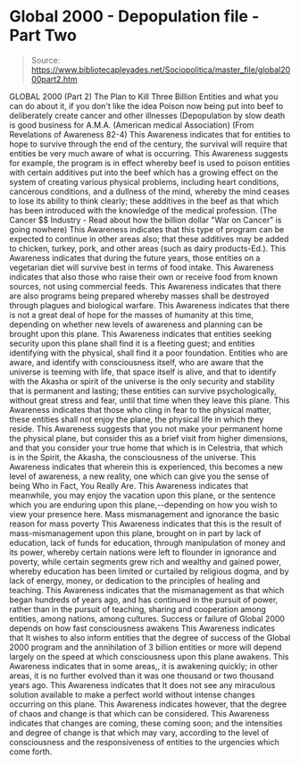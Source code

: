 # Global 2000 -  Depopulation file - Part Two

> Source: https://www.bibliotecapleyades.net/Sociopolitica/master_file/global2000part2.htm

GLOBAL 2000 (Part 2)
The Plan to Kill Three
Billion Entities
and what you can do about it, if you don't like the idea
Poison now being put into beef
to deliberately create cancer and other illnesses
(Depopulation by slow death is good business for A.M.A. (American
medical Association)
(From Revelations of Awareness 82-4)
This Awareness indicates that for entities to hope to survive through the end of the century, the survival will require that entities be very much aware of what is occurring. This Awareness suggests for example, the program is in effect whereby beef is used to poison entities with certain additives put into the beef which has a growing effect on the system of creating various physical problems, including heart conditions, cancerous conditions, and a dullness of the mind, whereby the mind ceases to lose its ability to think clearly; these additives in the beef as that which has been introduced with the knowledge of the medical profession. (The Cancer $$ Industry - Read about how the billion dollar "War on Cancer" is going nowhere)
This Awareness indicates that this type of program can be expected to continue in other areas also; that these additives may be added to chicken, turkey, pork, and other areas (such as dairy products-Ed.). This Awareness indicates that during the future years, those entities on a vegetarian diet will survive best in terms of food intake. This Awareness indicates that also those who raise their own or receive food from known sources, not using commercial feeds. This Awareness indicates that there are also programs being prepared whereby masses shall be destroyed through plagues and biological warfare.
This Awareness indicates that there is not a great deal of hope for the masses of humanity at this time, depending on whether new levels of awareness and planning can be brought upon this plane. This Awareness indicates that entities seeking security upon this plane shall find it is a fleeting guest; and entities identifying with the physical, shall find it a poor foundation. Entities who are aware, and identify with consciousness itself, who are aware that the universe is teeming with life, that space itself is alive, and that to identify with the Akasha or spirit of the universe is the only security and stability that is permanent and lasting; these entities can survive psychologically, without great stress and fear, until that time when they leave this plane. This Awareness indicates that those who cling in fear to the physical matter, these entities shall not enjoy the plane, the physical life in which they reside.
This Awareness suggests that you not make your permanent home the physical plane, but consider this as a brief visit from higher dimensions, and that you consider your true home that which is in Celestria, that which is in the Spirit, the Akasha, the consciousness of the universe. This Awareness indicates that wherein this is experienced, this becomes a new level of awareness, a new reality, one which can give you the sense of being Who in Fact, You Really Are.
This Awareness indicates that meanwhile, you may enjoy the vacation upon this plane, or the sentence which you are enduring upon this plane,--depending on how you wish to view your presence here.
Mass mismanagement and ignorance the basic reason for mass poverty
This Awareness indicates that this is the result of mass-mismanagement upon this plane, brought on in part by lack of education, lack of funds for education, through manipulation of money and its power, whereby certain nations were left to flounder in ignorance and poverty, while certain segments grew rich and wealthy and gained power, whereby education has been limited or curtailed by religious dogma, and by lack of energy, money, or dedication to the principles of healing and teaching.
This Awareness indicates that the mismanagement as that which began hundreds of years ago, and has continued in the pursuit of power, rather than in the pursuit of teaching, sharing and cooperation among entities, among nations, among cultures.
Success or failure of Global 2000 depends on how fast consciousness awakens
This Awareness indicates that It wishes to also inform entities that the degree of success of the Global 2000 program and the annihilation of 3 billion entities or more will depend largely on the speed at which consciousness upon this plane awakens. This Awareness indicates that in some areas,, it is awakening quickly; in other areas, it is no further evolved than it was one thousand or two thousand years ago. This Awareness indicates that It does not see any miraculous solution available to make a perfect world without intense changes occurring on this plane. This Awareness indicates however, that the degree of chaos and change is that which can be considered. This Awareness indicates that changes are coming, these coming soon; and the intensities and degree of change is that which may vary, according to the level of consciousness and the responsiveness of entities to the urgencies which come forth.
